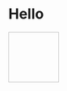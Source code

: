 <h1>Hello</h1>
<img src-"https://media.istockphoto.com/id/814423752/photo/eye-of-model-with-colorful-art-make-up-close-up.jpg?s=612x612&w=0&k=20&c=l15OdMWjgCKycMMShP8UK94ELVlEGvt7GmB_esHWPYE=" width="100" height="100">
